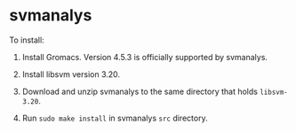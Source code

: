# svmanalys
To install:

1. Install Gromacs. Version 4.5.3 is officially supported by svmanalys.

2. Install libsvm version 3.20. 

3. Download and unzip svmanalys to the same directory that holds `libsvm-3.20`.

3. Run `sudo make install` in svmanalys `src` directory.